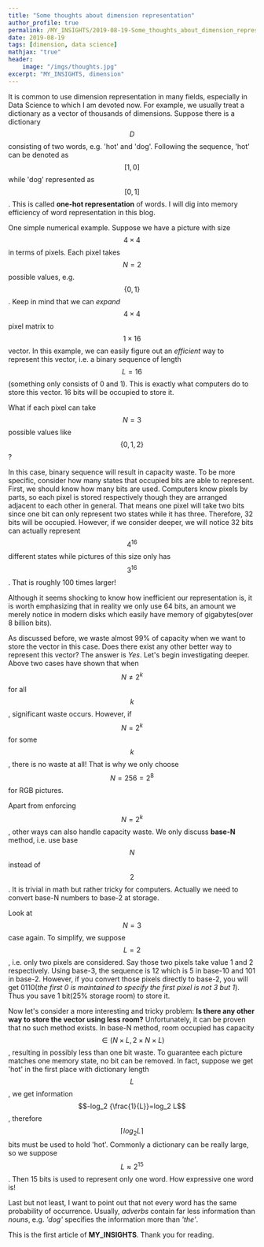 ```yaml
---
title: "Some thoughts about dimension representation"
author_profile: true
permalink: /MY_INSIGHTS/2019-08-19-Some_thoughts_about_dimension_representation/
date: 2019-08-19
tags: [dimension, data science]
mathjax: "true"
header:
    image: "/imgs/thoughts.jpg"
excerpt: "MY_INSIGHTS, dimension"
---
```


It is common to use dimension representation in many fields, especially in Data Science to which I am devoted now. For example, we usually treat a dictionary as a vector of thousands of dimensions. Suppose there is a dictionary $$D$$ consisting of two words, e.g. 'hot' and 'dog'. Following the sequence, 'hot' can be denoted as $$[1,0]$$ while 'dog' represented as $$[0,1]$$. This is called **one-hot representation** of words. I will dig into memory efficiency of word representation in this blog.

One simple numerical example. Suppose we have a  picture with size $$4\times 4 $$ in terms of pixels. Each pixel takes $$N = 2$$ possible values, e.g. $$\{0,1\}$$. Keep in mind that we can *expand* $$4 \times 4$$ pixel matrix to $$1 \times 16$$ vector. In this example, we can easily figure out an *efficient* way to represent this vector, i.e. a binary sequence of length $$L=16$$(something only consists of 0 and 1). This is exactly what computers do to store this vector. 16 bits will be occupied to store it.

What if each pixel can take $$N=3$$ possible values like $$\{0,1,2\}$$?

In this case, binary sequence will result in capacity waste. To be more specific, consider how many states that occupied bits are able to represent. First, we should know how many bits are used. Computers know pixels by parts, so each pixel is stored respectively though they are arranged adjacent to each other in general. That means one pixel will take two bits since one bit can only represent two states while it has three. Therefore, 32 bits will be occupied. However, if we consider deeper, we will notice 32 bits can actually represent $$4^{16}$$ different states while pictures of this size only has $$3^{16}$$. That is roughly 100 times larger!

Although it seems shocking to know how inefficient our representation is, it is worth emphasizing that in reality we only use 64 bits, an amount we merely notice in modern disks which easily have memory of gigabytes(over 8 billion bits).

As discussed before, we waste almost 99% of capacity when we want to store the vector in this case. Does there exist any other better way to represent this vector? The answer is *Yes*. Let's begin investigating deeper. Above two cases have shown that when $$N\ne 2^k$$ for all $$k$$, significant waste occurs. However, if $$N=2^k$$ for some $$k$$, there is no waste at all!
That is why we only choose $$N=256=2^8$$ for RGB pictures.

Apart from enforcing $$N=2^k$$, other ways can also handle capacity waste. We only discuss **base-N** method, i.e. use base $$N$$ instead of $$2$$. It is trivial in math but rather tricky for computers. Actually we need to convert base-N numbers to base-2 at storage.

Look at $$N=3$$ case again. To simplify, we suppose $$L=2$$, i.e. only two pixels are considered. Say those two pixels take value 1 and 2 respectively. Using base-3, the sequence is 12 which is 5 in base-10 and 101 in base-2. However, if you convert those pixels directly to base-2, you will get 0110(*the first 0 is maintained to specify the first pixel is not 3 but 1*). Thus you save 1 bit(25% storage room) to store it.

Now let's consider a more interesting and tricky problem: **Is there any other way to store the vector using less room?** Unfortunately, it can be proven that no such method exists. In base-N method, room occupied has capacity $$\in (N\times L, 2\times N\times L)$$, resulting in possibly less than one bit waste. To guarantee each picture matches one memory state, no bit can be removed. In fact, suppose we get 'hot' in the first place with dictionary length $$L$$, we get information $$-log_2 {\frac{1}{L}}=log_2 L$$, therefore $$\lceil log_2 L \rceil$$ bits must be used to hold 'hot'. Commonly a dictionary can be really large, so we suppose $$L\approx 2^{15}$$. Then 15 bits is used to represent only one word. How expressive one word is!

Last but not least, I want to point out that not every word has the same probability of occurrence. Usually, *adverbs* contain far less information than *nouns*, e.g. *'dog'* specifies the information more than *'the'*.

This is the first article of **MY_INSIGHTS**. Thank you for reading.
